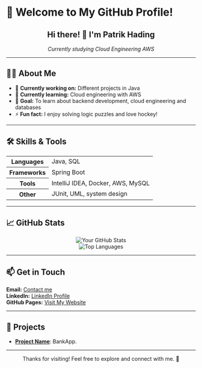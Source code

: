 # 🌟 Welcome to My GitHub Profile!

<div align="center">
  <h2>Hi there! 👋 I'm <strong>Patrik Hading</strong></h2>
  <p><em>Currently studying Cloud Engineering AWS</em></p>
</div>

---

## 👨‍💻 About Me

<ul>
  <li>🔭 <strong>Currently working on:</strong> Different projects in Java</li>
  <li>🌱 <strong>Currently learning:</strong> Cloud engineering with AWS</li>
  <li>🎯 <strong>Goal:</strong> To learn about backend development, cloud engineering and databases </li>
  <li>⚡ <strong>Fun fact:</strong> I enjoy solving logic puzzles and love hockey!</li>
</ul>

---

## 🛠️ Skills & Tools

<table>
  <tr>
    <th>Languages</th>
    <td>Java, SQL</td>
  </tr>
  <tr>
    <th>Frameworks</th>
    <td>Spring Boot</td>
  </tr>
  <tr>
    <th>Tools</th>
    <td>IntelliJ IDEA, Docker, AWS, MySQL</td>
  </tr>
  <tr>
    <th>Other</th>
    <td>JUnit, UML, system design</td>
  </tr>
</table>

---

## 📈 GitHub Stats

<div align="center">
  <img src="https://github-readme-stats.vercel.app/api?username=PatrikHading&show_icons=true&theme=radical" alt="Your GitHub Stats">
  <br>
  <img src="https://github-readme-stats.vercel.app/api/top-langs/?username=PatrikHading&layout=compact&theme=radical" alt="Top Languages">
</div>

---

## 📫 Get in Touch

<p>
  <strong>Email:</strong> <a href="mailto:hading@gmail.com">Contact me</a> <br>
  <strong>LinkedIn:</strong> <a href="https://www.linkedin.com/in/patrik-hading-577b56b2/" target="_blank">LinkedIn Profile</a> <br>
  <strong>GitHub Pages:</strong> <a href="https://PatrikHading.github.io" target="_blank">Visit My Website</a>
</p>

---

## 🚀 Projects

<ul>
  <li><strong><a href="https://github.com/PatrikHading/BankApp">Project Name</a></strong>: BankApp.</li>

</ul>

---

<div align="center">
  <p>Thanks for visiting! Feel free to explore and connect with me. 🌟</p>
</div>
